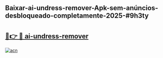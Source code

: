 ## Baixar-ai-undress-remover-Apk-sem-anúncios-desbloqueado-completamente-2025-#9h3ty

# <h2><a href="https://ainizakaria.my?title=ai-undress-remover&ref=20M">🔗👉 🔴 ai-undress-remover</a></h2>

[![acn](https://github.com/user-attachments/assets/0f9c940e-d8b0-45ae-aac7-cd30a18b3e1c)](https://ainizakaria.my?title=ai-undress-remover&ref=20M)

